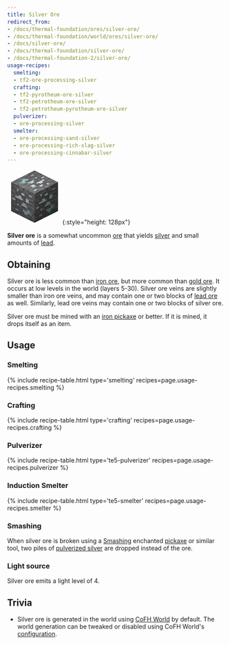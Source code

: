 ```yaml
---
title: Silver Ore
redirect_from:
- /docs/thermal-foundation/ores/silver-ore/
- /docs/thermal-foundation/world/ores/silver-ore/
- /docs/silver-ore/
- /docs/thermal-foundation/silver-ore/
- /docs/thermal-foundation-2/silver-ore/
usage-recipes:
  smelting:
  - tf2-ore-processing-silver
  crafting:
  - tf2-pyrotheum-ore-silver
  - tf2-petrotheum-ore-silver
  - tf2-petrotheum-pyrotheum-ore-silver
  pulverizer:
  - ore-processing-silver
  smelter:
  - ore-processing-sand-silver
  - ore-processing-rich-slag-silver
  - ore-processing-cinnabar-silver
---
```


![Silver ore](/assets/images/thermal-foundation-2/ore-silver.png){:style="height: 128px"}


**Silver ore** is a somewhat uncommon [ore](https://minecraft.gamepedia.com/Ore)
that yields [silver](/docs/1.12/thermal-foundation-2/silver-ingot/) and small amounts of
[lead](/docs/1.12/thermal-foundation-2/lead-ingot/).


Obtaining
---------

Silver ore is less common than [iron
ore](https://minecraft.gamepedia.com/Iron_Ore), but more common than [gold
ore](https://minecraft.gamepedia.com/Gold_Ore). It occurs at low levels in the
world (layers 5-30). Silver ore veins are slightly smaller than iron ore veins,
and may contain one or two blocks of [lead ore](/docs/1.12/thermal-foundation-2/lead-ore/) as well.
Similarly, lead ore veins may contain one or two blocks of silver ore.

Silver ore must be mined with an [iron
pickaxe](https://minecraft.gamepedia.com/Pickaxe) or better. If it is mined, it
drops itself as an item.


Usage
-----

### Smelting
{% include recipe-table.html type='smelting' recipes=page.usage-recipes.smelting %}

### Crafting
{% include recipe-table.html type='crafting' recipes=page.usage-recipes.crafting %}

### Pulverizer
{% include recipe-table.html type='te5-pulverizer' recipes=page.usage-recipes.pulverizer %}

### Induction Smelter
{% include recipe-table.html type='te5-smelter' recipes=page.usage-recipes.smelter %}

### Smashing
When silver ore is broken using a [Smashing](/docs/1.12/cofh-core-4/smashing/)
enchanted [pickaxe](https://minecraft.gamepedia.com/Pickaxe) or similar tool,
two piles of [pulverized silver](/docs/1.12/thermal-foundation-2/pulverized-silver/)
are dropped instead of the ore.

### Light source
Silver ore emits a light level of 4.


Trivia
------

* Silver ore is generated in the world using [CoFH World](/docs/1.12/cofh-world/) by
  default. The world generation can be tweaked or disabled using CoFH World's
  [configuration](/docs/1.12/cofh-world/world-generator-configuration/).
